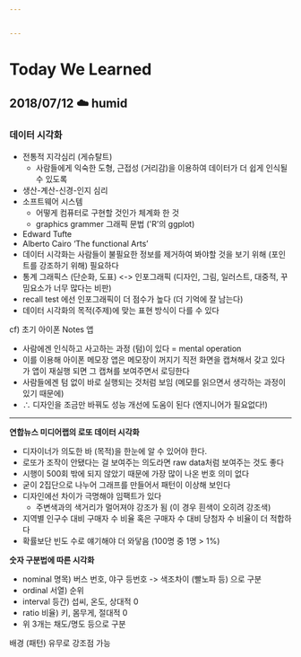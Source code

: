 ```yaml
---


---
```


<h1 id="today-we-learned">Today We Learned</h1>
<h2 id="cloud-humid">2018/07/12 ☁️ humid</h2>
<h3 id="데이터-시각화">데이터 시각화</h3>
<ul>
<li>전통적 지각심리 (게슈탈트)
<ul>
<li>사람들에게 익숙한 도형, 근접성 (거리감)을 이용하여 데이터가 더 쉽게 인식될 수 있도록</li>
</ul>
</li>
<li>생산-계산-신경-인지 심리</li>
<li>소프트웨어 시스템
<ul>
<li>어떻게 컴퓨터로 구현할 것인가 체계화 한 것</li>
<li>graphics grammer 그래픽 문법 ('R’의 ggplot)</li>
</ul>
</li>
<li>Edward Tufte</li>
<li>Alberto Cairo  ‘The functional Arts’</li>
<li>데이터 시각화는 사람들이 불필요한 정보를 제거하여 봐야할 것을 보기 위해 (포인트를 강조하기 위해) 필요하다</li>
<li>통계 그래픽스 (단순화, 도표) &lt;-&gt; 인포그래픽 (디자인, 그림, 일러스트, 대중적, 꾸밈요소가 너무 많다는 비판)</li>
<li>recall test 에선 인포그래픽이 더 점수가 높다 (더 기억에 잘 남는다)</li>
<li>데이터 시각화의 목적(주제)에 맞는 표현 방식이 다를 수 있다</li>
</ul>
<p>cf) 초기 아이폰 Notes 앱</p>
<ul>
<li>사람에겐 인식하고 사고하는 과정 (텀)이 있다 = mental operation</li>
<li>이를 이용해 아이폰 메모장 앱은 메모장이 꺼지기 직전 화면을 캡쳐해서 갖고 있다가 앱이 재실행 되면 그 캡쳐를 보여주면서 로딩한다</li>
<li>사람들에겐 텀 없이 바로 실행되는 것처럼 보임 (메모를 읽으면서 생각하는 과정이 있기 때문에)</li>
<li>∴ 디자인을 조금만 바꿔도 성능 개선에 도움이 된다 (엔지니어가 필요없다!)</li>
</ul>
<hr>
<p><strong>연합뉴스 미디어랩의 로또 데이터 시각화</strong></p>
<ul>
<li>디자이너가 의도한 바 (목적)을 한눈에 알 수 있어야 한다.</li>
<li>로또가 조작이 안됐다는 걸 보여주는 의도라면 raw data처럼 보여주는 것도 좋다</li>
<li>시행이 500회 밖에 되지 않았기 때문에 가장 많이 나온 번호 의미 없다</li>
<li>굳이 2집단으로 나누어 그래프를 만들어서 패턴이 이상해 보인다</li>
<li>디자인에선 차이가 극명해야 임팩트가 있다
<ul>
<li>주변색과의 색거리가 멀어져야 강조가 됨 (이 경우 흰색이 오히려 강조색)</li>
</ul>
</li>
<li>지역별 인구수 대비 구매자 수 비율 혹은 구매자 수 대비 당첨자 수 비율이 더 적합하다</li>
<li>확률보단 빈도 수로 얘기해야 더 와닿음 (100명 중 1명 &gt; 1%)</li>
</ul>
<p><strong>숫자 구분법에 따른 시각화</strong></p>
<ul>
<li>nominal 명목) 버스 번호, 야구 등번호 -&gt; 색조차이 (빨노파 등) 으로 구분</li>
<li>ordinal 서열) 순위</li>
<li>interval 등간) 섭씨, 온도, 상대적 0</li>
<li>ratio 비율) 키, 몸무게, 절대적 0</li>
<li>위 3개는 채도/명도 등으로 구분</li>
</ul>
<p>배경 (패턴) 유무로 강조점 가능</p>

